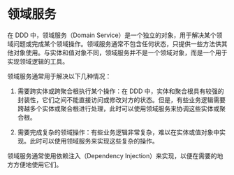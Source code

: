 # 领域服务

在 DDD 中，领域服务（Domain Service）是一个独立的对象，用于解决某个领域问题或完成某个领域操作。领域服务通常不包含任何状态，只提供一些方法供其他对象使用。与实体和值对象不同，领域服务并不是一个领域对象，而是一个用于实现领域逻辑的工具。

领域服务通常用于解决以下几种情况：

1. 需要跨实体或跨聚合根执行某个操作：在 DDD 中，实体和聚合根具有较强的封装性，它们之间不能直接访问或修改对方的状态。但是，有些业务逻辑需要跨越多个实体或聚合根进行处理，此时可以使用领域服务来协调这些实体或聚合根。

2. 需要完成复杂的领域操作：有些业务逻辑非常复杂，难以在实体或值对象中实现。此时可以使用领域服务来实现这些复杂的操作。

领域服务通常使用依赖注入（Dependency Injection）来实现，以便在需要的地方方便地使用它们。
